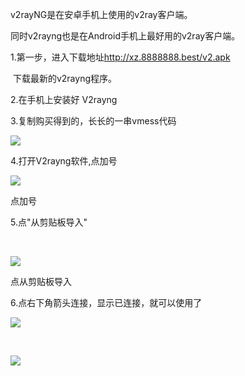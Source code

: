 <p>
	<p>
		v2rayNG是在安卓手机上使用的v2ray客户端。
	</p>
	<p>
		同时v2rayng也是在Android手机上最好用的v2ray客户端。
	</p>
	<p>
		1.第一步，进入下载地址<a href="" target="_blank">http://xz.8888888.best/v2.apk</a>
	</p>
	<p>
		&nbsp;下载最新的v2rayng程序。
	</p>
	<p>
		2.在手机上安装好&nbsp;V2rayng
	</p>
	<p>
		3.复制购买得到的，长长的一串vmess代码
	</p>
	<p>
		<img src="http://jpg.8888888.best/a1.png?raw=true" />
	</p>
	<p>
		4.打开V2rayng软件,点加号
	</p>
	<p>
		<img src="http://jpg.8888888.best/a2.png?raw=true" />
	</p>
	<p>
		点加号
	</p>
	<p>
		5.点"从剪贴板导入"
	</p>
	<p>
		<br />
	</p>
	<p>
		<img src="http://jpg.8888888.best/a3.png?raw=true" />
	</p>
	<p>
		点从剪贴板导入
	</p>
	<p>
		6.点右下角箭头连接，显示已连接，就可以使用了
	</p>
	<p>
		<img src="http://jpg.8888888.best/a4.png?raw=true" />
	</p>
	<p>
		<br />
	</p>
	<p>
		<img src="http://jpg.8888888.best/a5.png?raw=true" />
	</p>
	<p>
	</p>
	<p>
		<br />
	</p>
</p>

